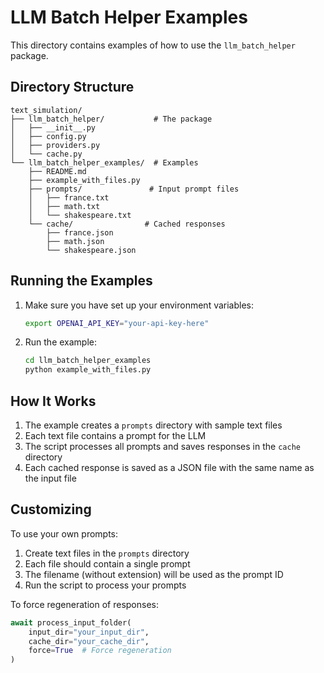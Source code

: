 # LLM Batch Helper Examples

This directory contains examples of how to use the `llm_batch_helper` package.

## Directory Structure

```
text_simulation/
├── llm_batch_helper/           # The package
│   ├── __init__.py
│   ├── config.py
│   ├── providers.py
│   └── cache.py
└── llm_batch_helper_examples/  # Examples
    ├── README.md
    ├── example_with_files.py
    ├── prompts/               # Input prompt files
    │   ├── france.txt
    │   ├── math.txt
    │   └── shakespeare.txt
    └── cache/                # Cached responses
        ├── france.json
        ├── math.json
        └── shakespeare.json
```

## Running the Examples

1. Make sure you have set up your environment variables:
   ```bash
   export OPENAI_API_KEY="your-api-key-here"
   ```

2. Run the example:
   ```bash
   cd llm_batch_helper_examples
   python example_with_files.py
   ```

## How It Works

1. The example creates a `prompts` directory with sample text files
2. Each text file contains a prompt for the LLM
3. The script processes all prompts and saves responses in the `cache` directory
4. Each cached response is saved as a JSON file with the same name as the input file

## Customizing

To use your own prompts:

1. Create text files in the `prompts` directory
2. Each file should contain a single prompt
3. The filename (without extension) will be used as the prompt ID
4. Run the script to process your prompts

To force regeneration of responses:
```python
await process_input_folder(
    input_dir="your_input_dir",
    cache_dir="your_cache_dir",
    force=True  # Force regeneration
)
``` 